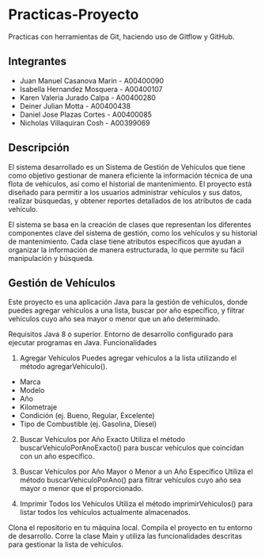 # Practicas-Proyecto

Practicas con herramientas de Git, haciendo uso de Gitflow y GitHub.

## Integrantes

- Juan Manuel Casanova Marin - A00400090
- Isabella Hernandez Mosquera - A00400107
- Karen Valeria Jurado Calpa - A00400280
- Deiner Julian Motta - A00400438
- Daniel Jose Plazas Cortes - A00400085
- Nicholas Villaquiran Cosh - A00399069

## Descripción

El sistema desarrollado es un Sistema de Gestión de Vehículos que tiene como objetivo gestionar de manera eficiente la información técnica de una flota de vehículos, así como el historial de mantenimiento. El proyecto está diseñado para permitir a los usuarios administrar vehículos y sus datos, realizar búsquedas, y obtener reportes detallados de los atributos de cada vehículo.

El sistema se basa en la creación de clases que representan los diferentes componentes clave del sistema de gestión, como los vehículos y su historial de mantenimiento. Cada clase tiene atributos específicos que ayudan a organizar la información de manera estructurada, lo que permite su fácil manipulación y búsqueda.


## Gestión de Vehículos
Este proyecto es una aplicación Java para la gestión de vehículos, donde puedes agregar vehículos a una lista, buscar por año específico, y filtrar vehículos cuyo año sea mayor o menor que un año determinado.

Requisitos
Java 8 o superior.
Entorno de desarrollo configurado para ejecutar programas en Java.
Funcionalidades

1. Agregar Vehículos
Puedes agregar vehículos a la lista utilizando el método agregarVehiculo().

- Marca
- Modelo
- Año
- Kilometraje
- Condición (ej. Bueno, Regular, Excelente)
- Tipo de Combustible (ej. Gasolina, Diesel)

2. Buscar Vehículos por Año Exacto
Utiliza el método buscarVehiculoPorAnoExacto() para buscar vehículos que coincidan con un año específico.

3. Buscar Vehículos por Año Mayor o Menor a un Año Específico
Utiliza el método buscarVehiculoPorAno() para filtrar vehículos cuyo año sea mayor o menor que el proporcionado. 

4. Imprimir Todos los Vehículos
Utiliza el método imprimirVehiculos() para listar todos los vehículos actualmente almacenados.

Clona el repositorio en tu máquina local.
Compila el proyecto en tu entorno de desarrollo.
Corre la clase Main y utiliza las funcionalidades descritas para gestionar la lista de vehículos.
